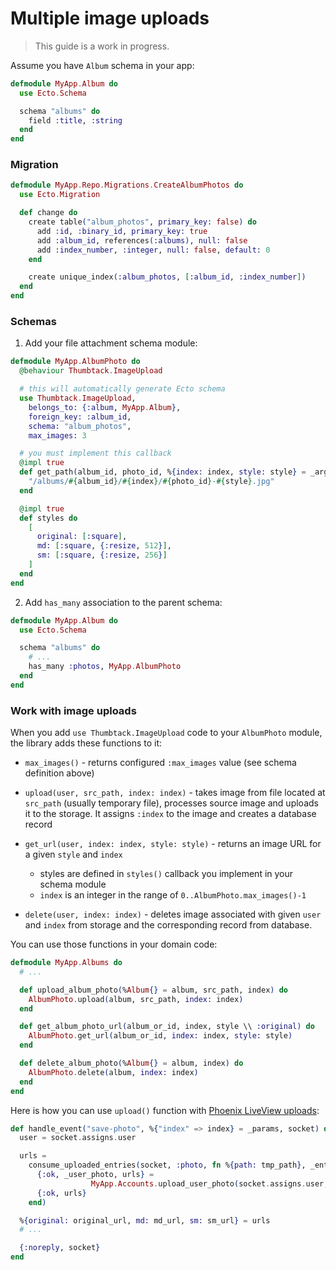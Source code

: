 # Multiple image uploads

> This guide is a work in progress.

Assume you have `Album` schema in your app:

```elixir
defmodule MyApp.Album do
  use Ecto.Schema

  schema "albums" do
    field :title, :string
  end
end
```


### Migration

```elixir
defmodule MyApp.Repo.Migrations.CreateAlbumPhotos do
  use Ecto.Migration

  def change do
    create table("album_photos", primary_key: false) do
      add :id, :binary_id, primary_key: true
      add :album_id, references(:albums), null: false
      add :index_number, :integer, null: false, default: 0
    end

    create unique_index(:album_photos, [:album_id, :index_number])
  end
end
```


### Schemas

1. Add your file attachment schema module:

```elixir
defmodule MyApp.AlbumPhoto do
  @behaviour Thumbtack.ImageUpload

  # this will automatically generate Ecto schema
  use Thumbtack.ImageUpload,
    belongs_to: {:album, MyApp.Album},
    foreign_key: :album_id,
    schema: "album_photos",
    max_images: 3

  # you must implement this callback
  @impl true
  def get_path(album_id, photo_id, %{index: index, style: style} = _args) do
    "/albums/#{album_id}/#{index}/#{photo_id}-#{style}.jpg"
  end

  @impl true
  def styles do
    [
      original: [:square],
      md: [:square, {:resize, 512}],
      sm: [:square, {:resize, 256}]
    ]
  end
end
```

2. Add `has_many` association to the parent schema:


```elixir
defmodule MyApp.Album do
  use Ecto.Schema

  schema "albums" do
    # ...
    has_many :photos, MyApp.AlbumPhoto
  end
end

```


### Work with image uploads

When you add `use Thumbtack.ImageUpload` code to your `AlbumPhoto` module, the library 
adds these functions to it:

 * `max_images()` - returns configured `:max_images` value (see schema definition above)

 * `upload(user, src_path, index: index)` - takes image from file located at `src_path`
 (usually temporary file), processes source image and uploads it to the storage. It assigns
 `:index` to the image and creates a database record

 * `get_url(user, index: index, style: style)` - returns an image URL for a given `style` and `index`
   * styles are defined in `styles()` callback you implement in your schema module
   * `index` is an integer in the range of `0..AlbumPhoto.max_images()-1`

 * `delete(user, index: index)` - deletes image associated with given `user` and `index` from storage
 and the corresponding record from database.

 You can use those functions in your domain code:

```elixir
defmodule MyApp.Albums do
  # ...

  def upload_album_photo(%Album{} = album, src_path, index) do
    AlbumPhoto.upload(album, src_path, index: index)
  end

  def get_album_photo_url(album_or_id, index, style \\ :original) do
    AlbumPhoto.get_url(album_or_id, index: index, style: style)
  end

  def delete_album_photo(%Album{} = album, index) do
    AlbumPhoto.delete(album, index: index)
  end
end
```

Here is how you can use `upload()` function with
[Phoenix LiveView uploads](https://hexdocs.pm/phoenix_live_view/uploads.html):

```elixir
def handle_event("save-photo", %{"index" => index} = _params, socket) do
  user = socket.assigns.user

  urls = 
    consume_uploaded_entries(socket, :photo, fn %{path: tmp_path}, _entry ->
      {:ok, _user_photo, urls} = 
                  MyApp.Accounts.upload_user_photo(socket.assigns.user, tmp_path, index)
      {:ok, urls}
    end)

  %{original: original_url, md: md_url, sm: sm_url} = urls
  # ...

  {:noreply, socket}
end
```
